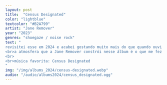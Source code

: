 ```yaml
---
layout: post
title:  "Census Designated"
color: "lightblue"
textcolor: "#B2A799"
artist: "Jane Remover"
year: "2023"
genres: "shoegaze / noise rock"
text: "
revisitei esse em 2024 e acabei gostando muito mais do que quando ouvi em 2023.
<br>a atmosfera que a Jane Remover constrói nesse álbum é o que me fez voltar mês após mês pra Census Designated.
<br>
<br>música favorita: Census Designated
"
img: "/img/albums_2024/census-designated.webp"
audio: "/audio/albums2024/census_designated.ogg"
---
```

